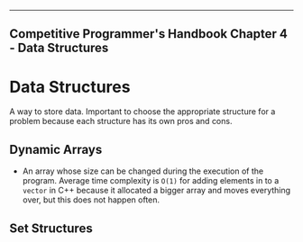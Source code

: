 ------------------
Competitive Programmer's Handbook
Chapter 4 - Data Structures
------------------

# Data Structures
A way to store data. Important to choose the appropriate structure for a problem because each structure has its own pros and cons.

## Dynamic Arrays
- An array whose size can be changed during the execution of the program. Average time complexity is ``O(1)`` for adding elements in to a ``vector`` in C++ because it allocated a bigger array and moves everything over, but this does not happen often.

## Set Structures
